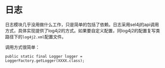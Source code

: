 # 日志

日志模块几乎没用做什么工作，只是简单的包括了依赖。日志采用sel4j的api调用方式，具体实现提供了log4j2的方式。如果要自定义配置，同log4j2的配置复写类路径下的`log4j2.xml`配置文件。

调用方式很简单：

```
public static final Logger logger = LoggerFactory.getLogger(XXXX.class);
```
